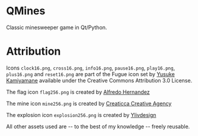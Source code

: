 # QMines

Classic minesweeper game in Qt/Python.

# Attribution

Icons `clock16.png`, `cross16.png`, `info16.png`, `pause16.png`, `play16.png`, `plus16.png` and `reset16.png` are part of the Fugue icon set by [Yusuke Kamiyamane](https://p.yusukekamiyamane.com/) available under the
Creative Commons Attribution 3.0 License.

The flag icon `flag256.png` is created by [Alfredo Hernandez](https://www.flaticon.com/free-icons/red-flag)

The mine icon `mine256.png` is created by [Creaticca Creative Agency](https://www.flaticon.com/free-icons/mine)

The explosion icon `explosion256.png` is created by [Ylivdesign](https://www.flaticon.com/free-icons/bomb)

All other assets used are -- to the best of my knowledge -- freely reusable.
